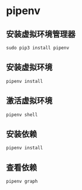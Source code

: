 # pipenv

## 安装虚拟环境管理器
```
sudo pip3 install pipenv
```

## 安装虚拟环境
```
pipenv install
```

## 激活虚拟环境
```
pipenv shell
```

## 安装依赖
```
pipenv install
```

## 查看依赖
```
pipenv graph
```


